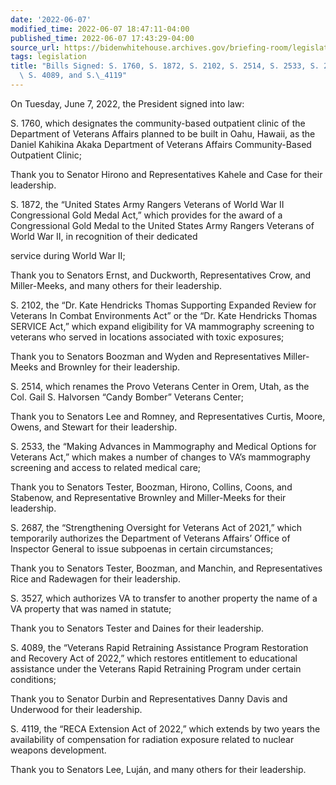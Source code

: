 ```yaml
---
date: '2022-06-07'
modified_time: 2022-06-07 18:47:11-04:00
published_time: 2022-06-07 17:43:29-04:00
source_url: https://bidenwhitehouse.archives.gov/briefing-room/legislation/2022/06/07/bills-signed-s-1760-s-1872-s-2102-s-2514-s-2533-s-2687-s-3527-s-4089-and-s-4119/
tags: legislation
title: "Bills Signed: S. 1760, S. 1872, S. 2102, S. 2514, S. 2533, S. 2687, S. 3527,\
  \ S. 4089, and S.\_4119"
---
```

 
On Tuesday, June 7, 2022, the President signed into law:

S. 1760, which designates the community-based outpatient clinic of the
Department of Veterans Affairs planned to be built in Oahu, Hawaii, as
the Daniel Kahikina Akaka Department of Veterans Affairs Community-Based
Outpatient Clinic;

Thank you to Senator Hirono and Representatives Kahele and Case for
their leadership.

S. 1872, the “United States Army Rangers Veterans of World War II
Congressional Gold Medal Act,” which provides for the award of a
Congressional Gold Medal to the United States Army Rangers Veterans of
World War II, in recognition of their dedicated

service during World War II;

Thank you to Senators Ernst, and Duckworth, Representatives Crow, and
Miller-Meeks, and many others for their leadership.

S. 2102, the “Dr. Kate Hendricks Thomas Supporting Expanded Review for
Veterans In Combat Environments Act” or the “Dr. Kate Hendricks Thomas
SERVICE Act,” which expand eligibility for VA mammography screening to
veterans who served in locations associated with toxic exposures;

Thank you to Senators Boozman and Wyden and Representatives Miller-Meeks
and Brownley for their leadership.

S. 2514, which renames the Provo Veterans Center in Orem, Utah, as the
Col. Gail S. Halvorsen “Candy Bomber” Veterans Center;

Thank you to Senators Lee and Romney, and Representatives Curtis, Moore,
Owens, and Stewart for their leadership.

S. 2533, the “Making Advances in Mammography and Medical Options for
Veterans Act,” which makes a number of changes to VA’s mammography
screening and access to related medical care;

Thank you to Senators Tester, Boozman, Hirono, Collins, Coons, and
Stabenow, and Representative Brownley and Miller-Meeks for their
leadership.

S. 2687, the “Strengthening Oversight for Veterans Act of 2021,” which
temporarily authorizes the Department of Veterans Affairs’ Office of
Inspector General to issue subpoenas in certain circumstances;

Thank you to Senators Tester, Boozman, and Manchin, and Representatives
Rice and Radewagen for their leadership.

S. 3527, which authorizes VA to transfer to another property the name of
a VA property that was named in statute;

Thank you to Senators Tester and Daines for their leadership.

S. 4089, the “Veterans Rapid Retraining Assistance Program Restoration
and Recovery Act of 2022,” which restores entitlement to educational
assistance under the Veterans Rapid Retraining Program under certain
conditions;

Thank you to Senator Durbin and Representatives Danny Davis and
Underwood for their leadership.

S. 4119, the “RECA Extension Act of 2022,” which extends by two years
the availability of compensation for radiation exposure related to
nuclear weapons development.

Thank you to Senators Lee, Luján, and many others for their
leadership.  
